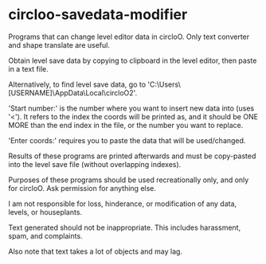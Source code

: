 # circloo-savedata-modifier
Programs that can change level editor data in circloO. Only text converter and shape translate are useful.

Obtain level save data by copying to clipboard in the level editor, then paste in a text file.

Alternatively, to find level save data, go to 'C:\Users\\[USERNAME]\AppData\Local\circloO2'.

'Start number:' is the number where you want to insert new data into (uses '<'). It refers to the index the coords will be printed as, and it should be ONE MORE than the end index in the file, or the number you want to replace.

'Enter coords:' requires you to paste the data that will be used/changed.

Results of these programs are printed afterwards and must be copy-pasted into the level save file (without overlapping indexes).

Purposes of these programs should be used recreationally only, and only for circloO. Ask permission for anything else.

I am not responsible for loss, hinderance, or modification of any data, levels, or houseplants.

Text generated should not be inappropriate. This includes harassment, spam, and complaints.

Also note that text takes a lot of objects and may lag.
